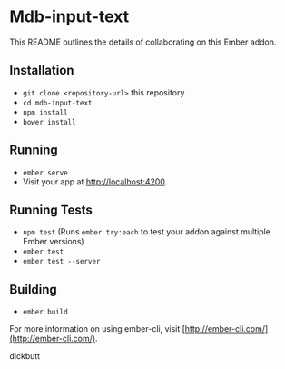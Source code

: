 # Mdb-input-text

This README outlines the details of collaborating on this Ember addon.

## Installation

* `git clone <repository-url>` this repository
* `cd mdb-input-text`
* `npm install`
* `bower install`

## Running

* `ember serve`
* Visit your app at [http://localhost:4200](http://localhost:4200).

## Running Tests

* `npm test` (Runs `ember try:each` to test your addon against multiple Ember versions)
* `ember test`
* `ember test --server`

## Building

* `ember build`

For more information on using ember-cli, visit [http://ember-cli.com/](http://ember-cli.com/).

dickbutt
